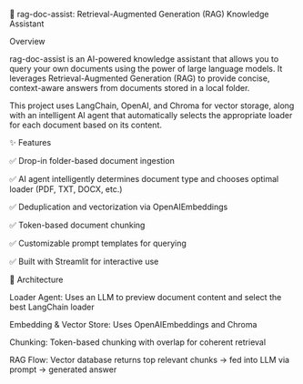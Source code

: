 🧠 rag-doc-assist: Retrieval-Augmented Generation (RAG) Knowledge Assistant

Overview

rag-doc-assist is an AI-powered knowledge assistant that allows you to query your own documents using the power of large language models. It leverages Retrieval-Augmented Generation (RAG) to provide concise, context-aware answers from documents stored in a local folder.

This project uses LangChain, OpenAI, and Chroma for vector storage, along with an intelligent AI agent that automatically selects the appropriate loader for each document based on its content.

✨ Features

✅ Drop-in folder-based document ingestion

✅ AI agent intelligently determines document type and chooses optimal loader (PDF, TXT, DOCX, etc.)

✅ Deduplication and vectorization via OpenAIEmbeddings

✅ Token-based document chunking

✅ Customizable prompt templates for querying

✅ Built with Streamlit for interactive use

🧱 Architecture

Loader Agent: Uses an LLM to preview document content and select the best LangChain loader

Embedding & Vector Store: Uses OpenAIEmbeddings and Chroma

Chunking: Token-based chunking with overlap for coherent retrieval

RAG Flow: Vector database returns top relevant chunks -> fed into LLM via prompt -> generated answer